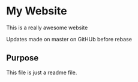 # My Website

This is a really awesome website

Updates made on master on GitHUb before rebase

## Purpose

This file is just a readme file.
